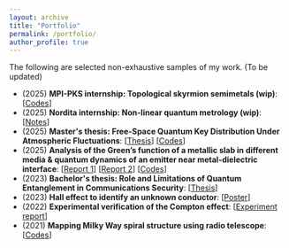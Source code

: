 ```yaml
---
layout: archive
title: "Portfolio"
permalink: /portfolio/
author_profile: true
---
```

The following are selected non-exhaustive samples of my work. (To be updated)
* (2025) **MPI-PKS internship: Topological skyrmion semimetals (wip)**: [[Codes](https://github.com/gehadibany/skyrmion_semimetals)]
* (2025) **Nordita internship: Non-linear quantum metrology (wip)**: [[Notes](https://www.overleaf.com/read/sqfzpwrbtknw#9cd89a)]
* (2025) **Master's thesis: Free-Space Quantum Key Distribution Under Atmospheric Fluctuations**: [[Thesis](https://gehadibany.github.io/files/Thesis.pdf)] [[Codes](https://github.com/gehadibany/thesis_work)]
* (2025) **Analysis of the Green’s function of a metallic slab in different media & quantum dynamics of an emitter near metal-dielectric interface**: [[Report 1](https://gehadibany.github.io/files/report_p1.pdf)] [[Report 2](https://gehadibany.github.io/files/report_p2.pdf)] [[Codes](https://github.com/gehadibany/nanophotonics)]
* (2023) **Bachelor's thesis: Role and Limitations of Quantum Entanglement in Communications Security**: [[Thesis](https://gehadibany.github.io/files/B_thesis.pdf)]
* (2023) **Hall effect to identify an unknown conductor**: [[Poster](https://gehadibany.github.io/files/Hall_effect.pdf)]
* (2022) **Experimental verification of the Compton effect**: [[Experiment report](https://gehadibany.github.io/files/Compton.pdf)]
* (2021) **Mapping Milky Way spiral structure using radio telescope**: [[Codes](https://github.com/gehadibany/milky_way_mapping)]